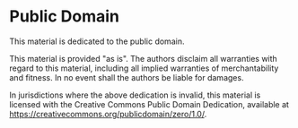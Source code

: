 Public Domain
====

This material is dedicated to the public domain.

This material is provided "as is".  The authors disclaim all warranties with regard to this material, including all implied warranties of merchantability and fitness.  In no event shall the authors be liable for damages.

In jurisdictions where the above dedication is invalid, this material is licensed with the Creative Commons Public Domain Dedication, available at https://creativecommons.org/publicdomain/zero/1.0/.
